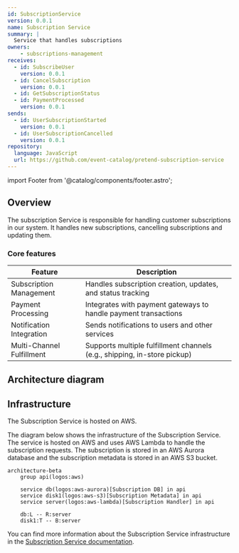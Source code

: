 ```yaml
---
id: SubscriptionService
version: 0.0.1
name: Subscription Service
summary: |
  Service that handles subscriptions
owners:
    - subscriptions-management
receives:
  - id: SubscribeUser
    version: 0.0.1
  - id: CancelSubscription
    version: 0.0.1
  - id: GetSubscriptionStatus  
  - id: PaymentProcessed
    version: 0.0.1
sends:
  - id: UserSubscriptionStarted
    version: 0.0.1
  - id: UserSubscriptionCancelled  
    version: 0.0.1
repository:
  language: JavaScript
  url: https://github.com/event-catalog/pretend-subscription-service
---
```


import Footer from '@catalog/components/footer.astro';

## Overview

The subscription Service is responsible for handling customer subscriptions in our system. It handles new subscriptions, cancelling subscriptions and updating them.

<Tiles >
    <Tile icon="DocumentIcon" href={`/docs/services/${frontmatter.id}/${frontmatter.version}/changelog`}  title="View the changelog" description="Want to know the history of this service? View the change logs" />
    <Tile icon="UserGroupIcon" href="/docs/teams/full-stack" title="Contact the team" description="Any questions? Feel free to contact the owners" />
    <Tile icon="BoltIcon" href={`/visualiser/services/${frontmatter.id}/${frontmatter.version}`} title={`Sends ${frontmatter.sends.length} messages`} description="This service sends messages to downstream consumers" />
    <Tile icon="BoltIcon"  href={`/visualiser/services/${frontmatter.id}/${frontmatter.version}`} title={`Receives ${frontmatter.receives.length} messages`} description="This service receives messages from other services" />
</Tiles>

### Core features

| Feature | Description |
|---------|-------------|
| Subscription Management | Handles subscription creation, updates, and status tracking |
| Payment Processing | Integrates with payment gateways to handle payment transactions |
| Notification Integration | Sends notifications to users and other services |
| Multi-Channel Fulfillment | Supports multiple fulfillment channels (e.g., shipping, in-store pickup) |

## Architecture diagram 

<NodeGraph />

<MessageTable format="all" limit={4} />

## Infrastructure

The Subscription Service is hosted on AWS.

The diagram below shows the infrastructure of the Subscription Service. The service is hosted on AWS and uses AWS Lambda to handle the subscription requests. The subscription is stored in an AWS Aurora database and the subscription metadata is stored in an AWS S3 bucket.

```mermaid
architecture-beta
    group api(logos:aws)

    service db(logos:aws-aurora)[Subscription DB] in api
    service disk1(logos:aws-s3)[Subscription Metadata] in api
    service server(logos:aws-lambda)[Subscription Handler] in api

    db:L -- R:server
    disk1:T -- B:server
```

You can find more information about the Subscription Service infrastructure in the [Subscription Service documentation](https://github.com/event-catalog/pretend-subscription-service/blob/main/README.md).

<Footer />